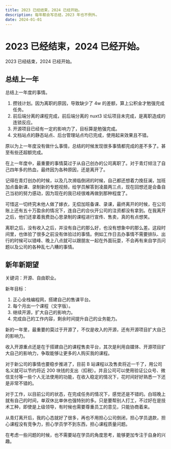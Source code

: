 ```yaml
---
title: 2023 已经结束，2024 已经开始。
description: 每年都会写总结，2023 年也不例外。
date: 2024-01-01
---
```

# 2023 已经结束，2024 已经开始。
2023 已经结束，2024 已经开始。

## 总结上一年

总结上一年度的事情。
1. 攒钱计划。因为离职的原因，导致缺少了 4w 的差额，算上公积金才勉强完成任务。
2. 前后端分离的课程完成，前后端分离的 nuxt3 论坛项目未完成，是离职造成的连锁反应。
3. 开源项目已经有一定的影响力了，目标算是勉强完成。
4. 文档站点的静态站点、后台管理站点均已完成，使用起来效果且不错。

原以为上一年度没有做什么事情，总结的时候发现很多事情都完成的差不多了。甚至有些还超额完成。

在上一年度中，最重要的事情莫过于从自己创办的公司离职了。对于青灯倾注了自己四年多的热血，最终因为各种原因，还是离开了。

记得在青灯创办的时候，以及几次濒临倒闭的时候，自己都还想着力挽狂澜，加班加点备新课、录制新的专题视频，给学员解答到凌晨两三点，现在回想还是会备自己当初的努力感动，因为现在的我已经很难再做到那种程度了。

可惜这一切终究未他人做了嫁衣，无偿加班备课、录课，最终离开的时候，在公司账上还有五十万盈余的情况下，连自己的合伙开公司的注资都没有拿到。在我离开之后，他们还拿着我费劲心思录制的课程进行宣传、售卖，真的有点想笑。

离职之后，没有收入之后，并没有自己的那么好，也没有想象中的那么差。这段时间里，也体验了很多之前没有体验过的事情。例如工作日去办事情不需要排队、出行的时候可以错峰、晚上八点就可以跟朋友一起在外面玩耍，不会再有来自学员问题以及公司的各种乱七八糟的事情。
## 新年新期望

关键词：开源、自由职业。

新年目标：

1. 正心全栈编程网，搭建自己的售课平台。
2. 每个月出一个课程（文字版）。
3. 继续开源，扩大自己的影响力。
4. 完成自己的工作内容，剩余时间提升自己的业务能力。

新的一年里，最重要的莫过于开源了，不仅是收入的开源，还有开源项目扩大自己的影响力。

收入开源重点还是在于搭建自己的课程售卖平台，其次是利用自媒体、开源项目扩大自己的影响力，争取能够让更多的人购买我的课程。

对于新公司的事情也要稳步推进了，目前 B 站课程以及售卖将近一千了，用公司名义就可以节约将近 200 块钱的支出（扣税）。并且公司可以使用验证公众号、微信支付等一些个人无法使用的功能，在收入稳定的情况下，花时间好好熟悉一下还是非常不错的。

对于工作，以目前公司的状态，在完成任务的情况下，感觉还是不错的。白班晚上就有自己的时间，单双休比单休也强特别的多。只是要帮别人打工，不过好在是技术工种，即使是上级领导，有时候也需要尊重员工的意见，只能协商着来。

从青灯离开后，我的心态就好了很多，再也不用担心公司倒闭，担心学员退款，担心课程没有竞争力，担心学员学不到东西，担心课程质量问题。

在考虑一些问题的时候，也不需要站在学员的角度思考，能够更加专注于自身的兴趣。